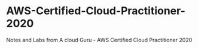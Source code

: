 # AWS-Certified-Cloud-Practitioner-2020
Notes and Labs from A cloud Guru - AWS Certified Cloud Practitioner 2020
